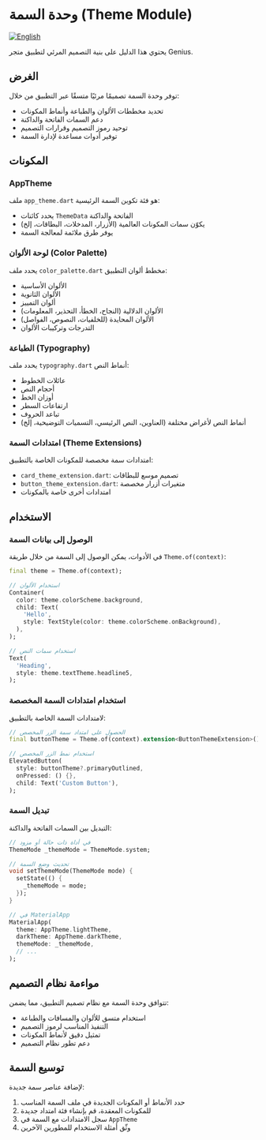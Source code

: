 # وحدة السمة (Theme Module)

[![English](https://img.shields.io/badge/Language-English-blueviolet?style=for-the-badge)](README.md)

يحتوي هذا الدليل على بنية التصميم المرئي لتطبيق متجر Genius.

## الغرض

توفر وحدة السمة تصميمًا مرئيًا متسقًا عبر التطبيق من خلال:

- تحديد مخططات الألوان والطباعة وأنماط المكونات
- دعم السمات الفاتحة والداكنة
- توحيد رموز التصميم وقرارات التصميم
- توفير أدوات مساعدة لإدارة السمة

## المكونات

### AppTheme

ملف `app_theme.dart` هو فئة تكوين السمة الرئيسية:

- يحدد كائنات `ThemeData` الفاتحة والداكنة
- يكوّن سمات المكونات العالمية (الأزرار، المدخلات، البطاقات، إلخ)
- يوفر طرق ملائمة لمعالجة السمة

### لوحة الألوان (Color Palette)

يحدد ملف `color_palette.dart` مخطط ألوان التطبيق:

- الألوان الأساسية
- الألوان الثانوية
- ألوان التمييز
- الألوان الدلالية (النجاح، الخطأ، التحذير، المعلومات)
- الألوان المحايدة (للخلفيات، النصوص، الفواصل)
- التدرجات وتركيبات الألوان

### الطباعة (Typography)

يحدد ملف `typography.dart` أنماط النص:

- عائلات الخطوط
- أحجام النص
- أوزان الخط
- ارتفاعات السطر
- تباعد الحروف
- أنماط النص لأغراض مختلفة (العناوين، النص الرئيسي، التسميات التوضيحية، إلخ)

### امتدادات السمة (Theme Extensions)

امتدادات سمة مخصصة للمكونات الخاصة بالتطبيق:

- `card_theme_extension.dart`: تصميم موسع للبطاقات
- `button_theme_extension.dart`: متغيرات أزرار مخصصة
- امتدادات أخرى خاصة بالمكونات

## الاستخدام

### الوصول إلى بيانات السمة

في الأدوات، يمكن الوصول إلى السمة من خلال طريقة `Theme.of(context)`:

```dart
final theme = Theme.of(context);

// استخدام الألوان
Container(
  color: theme.colorScheme.background,
  child: Text(
    'Hello',
    style: TextStyle(color: theme.colorScheme.onBackground),
  ),
);

// استخدام سمات النص
Text(
  'Heading',
  style: theme.textTheme.headline5,
);
```

### استخدام امتدادات السمة المخصصة

لامتدادات السمة الخاصة بالتطبيق:

```dart
// الحصول على امتداد سمة الزر المخصص
final buttonTheme = Theme.of(context).extension<ButtonThemeExtension>();

// استخدام نمط الزر المخصص
ElevatedButton(
  style: buttonTheme?.primaryOutlined,
  onPressed: () {},
  child: Text('Custom Button'),
);
```

### تبديل السمة

التبديل بين السمات الفاتحة والداكنة:

```dart
// في أداة ذات حالة أو مزود
ThemeMode _themeMode = ThemeMode.system;

// تحديث وضع السمة
void setThemeMode(ThemeMode mode) {
  setState(() {
    _themeMode = mode;
  });
}

// في MaterialApp
MaterialApp(
  theme: AppTheme.lightTheme,
  darkTheme: AppTheme.darkTheme,
  themeMode: _themeMode,
  // ...
);
```

## مواءمة نظام التصميم

تتوافق وحدة السمة مع نظام تصميم التطبيق، مما يضمن:

- استخدام متسق للألوان والمسافات والطباعة
- التنفيذ المناسب لرموز التصميم
- تمثيل دقيق لأنماط المكونات
- دعم تطور نظام التصميم

## توسيع السمة

لإضافة عناصر سمة جديدة:

1. حدد الأنماط أو المكونات الجديدة في ملف السمة المناسب
2. للمكونات المعقدة، قم بإنشاء فئة امتداد جديدة
3. سجل الامتدادات مع السمة في `AppTheme`
4. وثّق أمثلة الاستخدام للمطورين الآخرين
